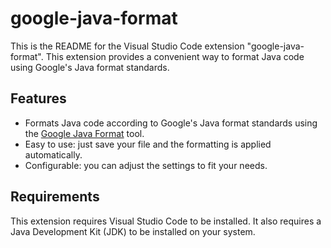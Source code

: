 # google-java-format

This is the README for the Visual Studio Code extension "google-java-format". This extension provides a convenient way to format Java code using Google's Java format standards.

## Features

- Formats Java code according to Google's Java format standards using the [Google Java Format](https://github.com/google/google-java-format/tree/master) tool.
- Easy to use: just save your file and the formatting is applied automatically.
- Configurable: you can adjust the settings to fit your needs.

## Requirements

This extension requires Visual Studio Code to be installed. It also requires a Java Development Kit (JDK) to be installed on your system.
